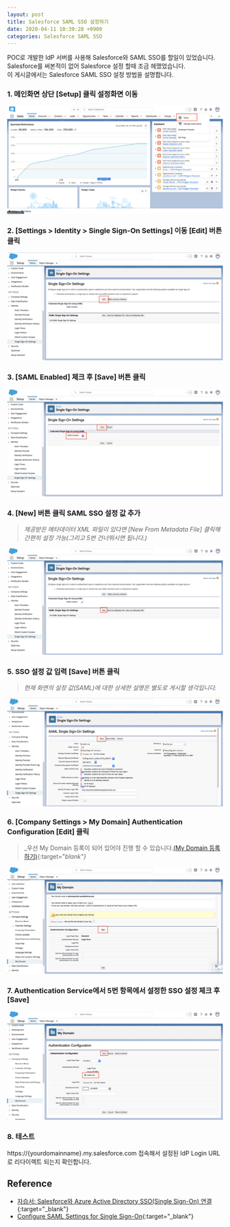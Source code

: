 ```yaml
---
layout: post
title: Salesforce SAML SSO 설정하기
date: 2020-04-11 10:39:28 +0900
categories: Salesforce SAML SSO
---
```


POC로 개발한 IdP 서버를 사용해 Salesforce와 SAML SSO를 할일이 있었습니다.  
Salesforce를 써본적이 없어 Salesforce 설정 할때 조금 헤맸었습니다.  
이 게시글에서는 Salesforce SAML SSO 설정 방법을 설명합니다. 

### 1. 메인화면 상단 [Setup] 클릭 설정화면 이동

  ![Salesforce SAML SSO 설정화면 캡쳐](/assets/capture/salesforce-saml-sso-capture1.png)

### 2. [Settings > Identity > Single Sign-On Settings] 이동 [Edit] 버튼 클릭

  ![Salesforce SAML SSO 설정화면 캡쳐](/assets/capture/salesforce-saml-sso-capture2.png)

### 3. [SAML Enabled] 체크 후 [Save] 버튼 클릭

  ![Salesforce SAML SSO 설정화면 캡쳐](/assets/capture/salesforce-saml-sso-capture3.png)

### 4. [New] 버튼 클릭 SAML SSO 설정 값 추가

  > _제공받은 메타데이터 XML 파일이 있다면 [New From Metadata File] 클릭해 간편히 설정 가능(그리고 5번 건너뛰시면 됩니다.)_

  ![Salesforce SAML SSO 설정화면 캡쳐](/assets/capture/salesforce-saml-sso-capture4.png)

### 5. SSO 설정 값 입력 [Save] 버튼 클릭

  > _현재 화면의 설정 값(SAML)에 대한 상세한 설명은 별도로 게시할 생각입니다._

  ![Salesforce SAML SSO 설정화면 캡쳐](/assets/capture/salesforce-saml-sso-capture5.png)

### 6. [Company Settings > My Domain] Authentication Configuration [Edit] 클릭
  
  > _우선 My Domain 등록이 되어 있어야 진행 할 수 있습니다.[(My Domain 등록하기)](https://help.salesforce.com/articleView?id=domain_name_define.htm&type=5){:target="_blank"}_

  ![Salesforce SAML SSO 설정화면 캡쳐](/assets/capture/salesforce-saml-sso-capture6.png)

### 7. Authentication Service에서 5번 항목에서 설정한 SSO 설정 체크 후 [Save]

  ![Salesforce SAML SSO 설정화면 캡쳐](/assets/capture/salesforce-saml-sso-capture7.png)

### 8. 테스트

  https://{yourdomainname}.my.salesforce.com 접속해서 설정된 IdP Login URL로 리다이렉트 되는지 확인합니다.

## Reference

  - [자습서: Salesforce와 Azure Active Directory SSO(Single Sign-On) 연결](https://docs.microsoft.com/ko-kr/azure/active-directory/saas-apps/salesforce-tutorial){:target="_blank"}
  - [Configure SAML Settings for Single Sign-On](https://help.salesforce.com/articleView?id=sso_saml.htm&type=5){:target="_blank"}